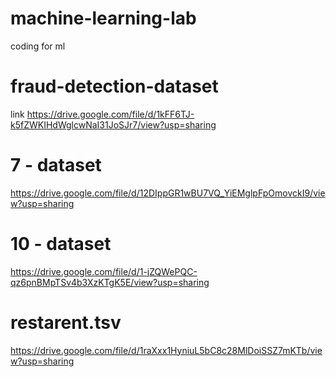 # machine-learning-lab
coding for ml 
 
 
 # fraud-detection-dataset
 link https://drive.google.com/file/d/1kFF6TJ-k5fZWKIHdWglcwNaI31JoSJr7/view?usp=sharing

# 7 - dataset
https://drive.google.com/file/d/12DIppGR1wBU7VQ_YiEMglpFpOmovckI9/view?usp=sharing

# 10 - dataset
https://drive.google.com/file/d/1-jZQWePQC-qz6pnBMpTSv4b3XzKTgK5E/view?usp=sharing

# restarent.tsv
https://drive.google.com/file/d/1raXxx1HyniuL5bC8c28MlDoiSSZ7mKTb/view?usp=sharing
